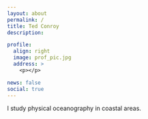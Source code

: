 ```yaml
---
layout: about
permalink: /
title: Ted Conroy
description: 

profile:
  align: right
  image: prof_pic.jpg
  address: >
    <p></p>

news: false
social: true
---
```


I study physical oceanography in coastal areas. 
<div class="img_row">
    <img class="col three left" src="{{ site.baseurl }}/assets/img/leconte_1.jpeg" alt="" title="pic"/>
</div>
